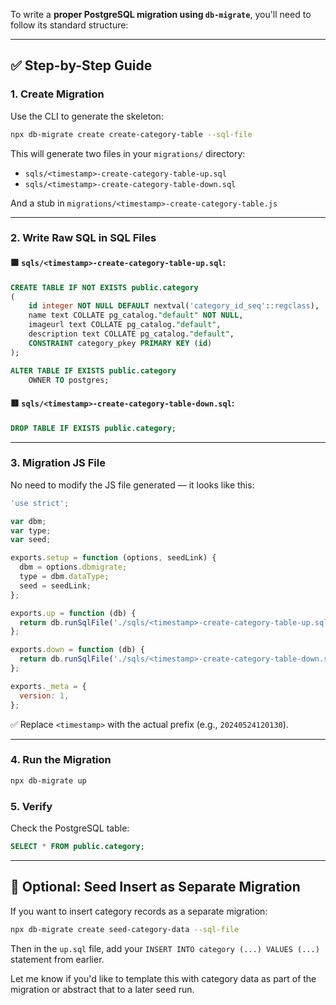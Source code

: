 To write a **proper PostgreSQL migration using `db-migrate`**, you'll need to follow its standard structure:
 
---

## ✅ Step-by-Step Guide

### 1. **Create Migration**

Use the CLI to generate the skeleton:

```bash
npx db-migrate create create-category-table --sql-file
```

This will generate two files in your `migrations/` directory:

* `sqls/<timestamp>-create-category-table-up.sql`
* `sqls/<timestamp>-create-category-table-down.sql`

And a stub in `migrations/<timestamp>-create-category-table.js`

---

### 2. **Write Raw SQL in SQL Files**

#### 🟩 `sqls/<timestamp>-create-category-table-up.sql`:

```sql
CREATE TABLE IF NOT EXISTS public.category
(
    id integer NOT NULL DEFAULT nextval('category_id_seq'::regclass),
    name text COLLATE pg_catalog."default" NOT NULL,
    imageurl text COLLATE pg_catalog."default",
    description text COLLATE pg_catalog."default",
    CONSTRAINT category_pkey PRIMARY KEY (id)
);

ALTER TABLE IF EXISTS public.category
    OWNER TO postgres;
```

#### 🟥 `sqls/<timestamp>-create-category-table-down.sql`:

```sql
DROP TABLE IF EXISTS public.category;
```

---

### 3. **Migration JS File**

No need to modify the JS file generated — it looks like this:

```js
'use strict';

var dbm;
var type;
var seed;

exports.setup = function (options, seedLink) {
  dbm = options.dbmigrate;
  type = dbm.dataType;
  seed = seedLink;
};

exports.up = function (db) {
  return db.runSqlFile('./sqls/<timestamp>-create-category-table-up.sql');
};

exports.down = function (db) {
  return db.runSqlFile('./sqls/<timestamp>-create-category-table-down.sql');
};

exports._meta = {
  version: 1,
};
```

✅ Replace `<timestamp>` with the actual prefix (e.g., `20240524120130`).

---

### 4. **Run the Migration**

```bash
npx db-migrate up
```

### 5. **Verify**

Check the PostgreSQL table:

```sql
SELECT * FROM public.category;
```

---

## 🚀 Optional: Seed Insert as Separate Migration

If you want to insert category records as a separate migration:

```bash
npx db-migrate create seed-category-data --sql-file
```

Then in the `up.sql` file, add your `INSERT INTO category (...) VALUES (...)` statement from earlier.

Let me know if you'd like to template this with category data as part of the migration or abstract that to a later seed run.
